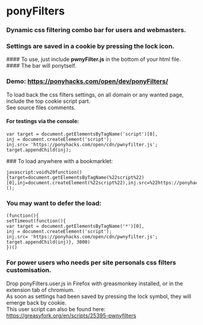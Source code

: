 # ponyFilters
### Dynamic css filtering combo bar for users and webmasters.
### Settings are saved in a cookie by pressing the lock icon.
#### To use, just include <b>pwnyFilter.js</b> in the bottom of your html file. <br>
#### The bar will ponytself.

### Demo: https://ponyhacks.com/open/dev/ponyFilters/ 

To load back the css filters settings, on all domain or any wanted page, include the top cookie script part. <br>
See source files comments.

#### For testings via the console:
    var target = document.getElementsByTagName('script')[0],
    inj = document.createElement('script');
    inj.src= 'https://ponyhacks.com/open/cdn/pwnyfilter.js';
    target.appendChild(inj);

### To load anywhere with a bookmarklet:

    javascript:void%20function(){target=document.getElementsByTagName(%22script%22)[0],inj=document.createElement(%22script%22),inj.src=%22https://ponyhacks.com/open/cdn/pwnyfilter.js%22,target.appendChild(inj)}();

### You may want to defer the load:
    (function(){
    setTimeout(function(){
    var target = document.getElementsByTagName('*')[0],
    inj = document.createElement('script');
    inj.src= 'https://ponyhacks.com/open/cdn/pwnyfilter.js';
    target.appendChild(inj)}, 3000)
    })()


### For power users who needs per site personals css filters customisation.
Drop ponyFilters.user.js in Firefox with greasmonkey installed, or in the extension tab of chromium.<br>
As soon as settings had been saved by pressing the lock symbol, they will emerge back by cookie.<br>
This user script can also be found here:<br> https://greasyfork.org/en/scripts/25395-pwnyfilters
